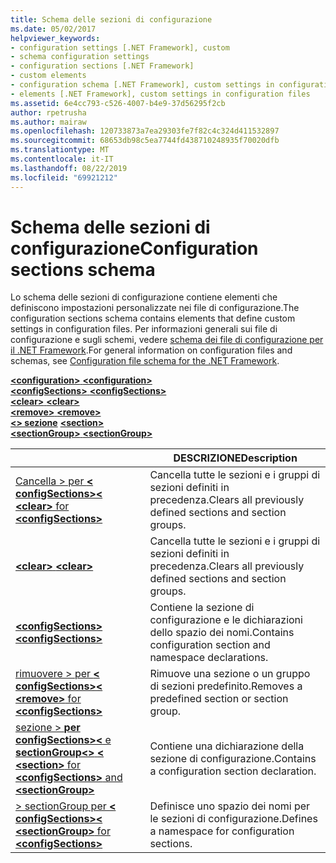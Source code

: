 ```yaml
---
title: Schema delle sezioni di configurazione
ms.date: 05/02/2017
helpviewer_keywords:
- configuration settings [.NET Framework], custom
- schema configuration settings
- configuration sections [.NET Framework]
- custom elements
- configuration schema [.NET Framework], custom settings in configuration files
- elements [.NET Framework], custom settings in configuration files
ms.assetid: 6e4cc793-c526-4007-b4e9-37d56295f2cb
author: rpetrusha
ms.author: mairaw
ms.openlocfilehash: 120733873a7ea29303fe7f82c4c324d411532897
ms.sourcegitcommit: 68653db98c5ea7744fd438710248935f70020dfb
ms.translationtype: MT
ms.contentlocale: it-IT
ms.lasthandoff: 08/22/2019
ms.locfileid: "69921212"
---
```

# <a name="configuration-sections-schema"></a><span data-ttu-id="3756d-102">Schema delle sezioni di configurazione</span><span class="sxs-lookup"><span data-stu-id="3756d-102">Configuration sections schema</span></span>

<span data-ttu-id="3756d-103">Lo schema delle sezioni di configurazione contiene elementi che definiscono impostazioni personalizzate nei file di configurazione.</span><span class="sxs-lookup"><span data-stu-id="3756d-103">The configuration sections schema contains elements that define custom settings in configuration files.</span></span> <span data-ttu-id="3756d-104">Per informazioni generali sui file di configurazione e sugli schemi, vedere [schema dei file di configurazione per il .NET Framework](index.md).</span><span class="sxs-lookup"><span data-stu-id="3756d-104">For general information on configuration files and schemas, see [Configuration file schema for the .NET Framework](index.md).</span></span>

<span data-ttu-id="3756d-105">[ **\<configuration>** ](configuration-element.md) </span><span class="sxs-lookup"><span data-stu-id="3756d-105">[**\<configuration>**](configuration-element.md) </span></span>  
<span data-ttu-id="3756d-106">[ **\<configSections>** ](configsections-element-for-configuration.md) </span><span class="sxs-lookup"><span data-stu-id="3756d-106">[**\<configSections>**](configsections-element-for-configuration.md) </span></span>  
<span data-ttu-id="3756d-107">[ **\<clear>** ](clear-element-for-configsections.md) </span><span class="sxs-lookup"><span data-stu-id="3756d-107">[**\<clear>**](clear-element-for-configsections.md) </span></span>  
<span data-ttu-id="3756d-108">[ **\<remove>** ](remove-element-for-configsections.md) </span><span class="sxs-lookup"><span data-stu-id="3756d-108">[**\<remove>**](remove-element-for-configsections.md) </span></span>  
<span data-ttu-id="3756d-109">[ **\<> sezione**](section-element.md) </span><span class="sxs-lookup"><span data-stu-id="3756d-109">[**\<section>**](section-element.md) </span></span>  
[<span data-ttu-id="3756d-110"> **\<sectionGroup>** </span><span class="sxs-lookup"><span data-stu-id="3756d-110">**\<sectionGroup>**</span></span>](sectiongroup-element-for-configsections.md)

|     | <span data-ttu-id="3756d-111">DESCRIZIONE</span><span class="sxs-lookup"><span data-stu-id="3756d-111">Description</span></span> |
| --- | ----------- |
| [<span data-ttu-id="3756d-112">Cancella > per  **\<**  **configSections>\<** </span><span class="sxs-lookup"><span data-stu-id="3756d-112">**\<clear>** for **\<configSections>**</span></span>](clear-element-for-configsections.md) | <span data-ttu-id="3756d-113">Cancella tutte le sezioni e i gruppi di sezioni definiti in precedenza.</span><span class="sxs-lookup"><span data-stu-id="3756d-113">Clears all previously defined sections and section groups.</span></span> |
| [<span data-ttu-id="3756d-114"> **\<clear>** </span><span class="sxs-lookup"><span data-stu-id="3756d-114">**\<clear>**</span></span>](clear-element-for-configsections.md) | <span data-ttu-id="3756d-115">Cancella tutte le sezioni e i gruppi di sezioni definiti in precedenza.</span><span class="sxs-lookup"><span data-stu-id="3756d-115">Clears all previously defined sections and section groups.</span></span> |
| [<span data-ttu-id="3756d-116"> **\<configSections>** </span><span class="sxs-lookup"><span data-stu-id="3756d-116">**\<configSections>**</span></span>](configsections-element-for-configuration.md) | <span data-ttu-id="3756d-117">Contiene la sezione di configurazione e le dichiarazioni dello spazio dei nomi.</span><span class="sxs-lookup"><span data-stu-id="3756d-117">Contains configuration section and namespace declarations.</span></span> |
| [<span data-ttu-id="3756d-118">rimuovere > per  **\<**  **configSections>\<** </span><span class="sxs-lookup"><span data-stu-id="3756d-118">**\<remove>** for **\<configSections>**</span></span>](remove-element-for-configsections.md) | <span data-ttu-id="3756d-119">Rimuove una sezione o un gruppo di sezioni predefinito.</span><span class="sxs-lookup"><span data-stu-id="3756d-119">Removes a predefined section or section group.</span></span> |
| [<span data-ttu-id="3756d-120">sezione > **per configSections>\<** e  **sectionGroup\<>**  **\<** </span><span class="sxs-lookup"><span data-stu-id="3756d-120">**\<section>** for **\<configSections>** and **\<sectionGroup>**</span></span>](section-element.md) | <span data-ttu-id="3756d-121">Contiene una dichiarazione della sezione di configurazione.</span><span class="sxs-lookup"><span data-stu-id="3756d-121">Contains a configuration section declaration.</span></span> |
| [<span data-ttu-id="3756d-122">> sectionGroup per  **\<**  **configSections>\<** </span><span class="sxs-lookup"><span data-stu-id="3756d-122">**\<sectionGroup>** for **\<configSections>**</span></span>](sectiongroup-element-for-configsections.md) | <span data-ttu-id="3756d-123">Definisce uno spazio dei nomi per le sezioni di configurazione.</span><span class="sxs-lookup"><span data-stu-id="3756d-123">Defines a namespace for configuration sections.</span></span> |
